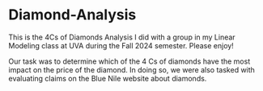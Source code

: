 # Diamond-Analysis

This is the 4Cs of Diamonds Analysis I did with a group in my Linear Modeling class at UVA during the Fall 2024 semester. Please enjoy!

Our task was to determine which of the 4 Cs of diamonds have the most impact on the price of the diamond. In doing so, we were also tasked with evaluating claims on the Blue Nile website about diamonds.
